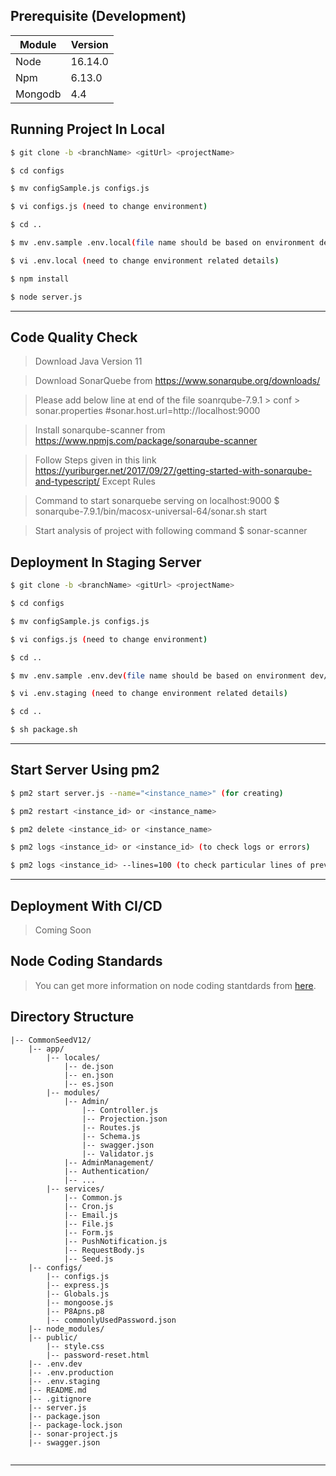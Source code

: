 
## Prerequisite (Development)

| Module | Version |
| --- | --- |
| Node | 16.14.0 |
| Npm | 6.13.0 |
| Mongodb | 4.4 |


## Running Project In Local
``` bash
$ git clone -b <branchName> <gitUrl> <projectName>

$ cd configs

$ mv configSample.js configs.js

$ vi configs.js (need to change environment)

$ cd .. 

$ mv .env.sample .env.local(file name should be based on environment dev/staging/production)

$ vi .env.local (need to change environment related details)

$ npm install

$ node server.js

```
------------

## Code Quality Check

> Download Java Version 11

> Download SonarQuebe from https://www.sonarqube.org/downloads/

> Please add below line at end of the file soanrqube-7.9.1 > conf > sonar.properties #sonar.host.url=http://localhost:9000

> Install sonarqube-scanner from https://www.npmjs.com/package/sonarqube-scanner

> Follow Steps given in this link https://yuriburger.net/2017/09/27/getting-started-with-sonarqube-and-typescript/ Except Rules

> Command to start sonarquebe serving on localhost:9000 $ sonarqube-7.9.1/bin/macosx-universal-64/sonar.sh start

> Start analysis of project with following command $ sonar-scanner

## Deployment In Staging Server

``` bash
$ git clone -b <branchName> <gitUrl> <projectName>

$ cd configs

$ mv configSample.js configs.js

$ vi configs.js (need to change environment)

$ cd .. 

$ mv .env.sample .env.dev(file name should be based on environment dev/staging/production)

$ vi .env.staging (need to change environment related details)

$ cd ..

$ sh package.sh

```
------------

## Start Server Using pm2

``` bash
$ pm2 start server.js --name="<instance_name>" (for creating)

$ pm2 restart <instance_id> or <instance_name>

$ pm2 delete <instance_id> or <instance_name>

$ pm2 logs <instance_id> or <instance_id> (to check logs or errors)

$ pm2 logs <instance_id> --lines=100 (to check particular lines of previous logs)

```
------------

## Deployment With CI/CD
> Coming Soon

## Node Coding Standards

> You can get more information on node coding stantdards from [here](https://docs.google.com/document/d/1_ejxCdzwZzWLrhy1xPmzSh8mt7pnz1p50vuHQSnVcXE/edit).


## Directory Structure
```
|-- CommonSeedV12/
    |-- app/
        |-- locales/
            |-- de.json
            |-- en.json
            |-- es.json
        |-- modules/
            |-- Admin/
                |-- Controller.js
                |-- Projection.json
                |-- Routes.js
                |-- Schema.js
                |-- swagger.json
                |-- Validator.js
            |-- AdminManagement/
            |-- Authentication/
            |-- ...
        |-- services/
            |-- Common.js
            |-- Cron.js
            |-- Email.js
            |-- File.js
            |-- Form.js
            |-- PushNotification.js
            |-- RequestBody.js
            |-- Seed.js
    |-- configs/
        |-- configs.js
        |-- express.js
        |-- Globals.js
        |-- mongoose.js
        |-- P8Apns.p8
        |-- commonlyUsedPassword.json
    |-- node_modules/
    |-- public/
        |-- style.css
        |-- password-reset.html
    |-- .env.dev
    |-- .env.production
    |-- .env.staging
    |-- README.md
    |-- .gitignore
    |-- server.js
    |-- package.json
    |-- package-lock.json
    |-- sonar-project.js
    |-- swagger.json
       
```
-------------

